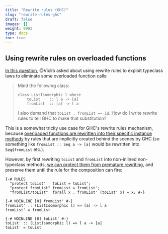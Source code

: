 ```yaml
---
title: "Rewrite rules (GHC)"
slug: "rewrite-rules-ghc"
draft: false
images: []
weight: 9993
type: docs
toc: true
---
```


## Using rewrite rules on overloaded functions
[In this question](http://stackoverflow.com/q/32130011/477476), @Viclib asked about using rewrite rules to exploit typeclass laws to eliminate some overloaded function calls:

> Mind the following class:
>
>     class ListIsomorphic l where
>         toList    :: l a -> [a]
>         fromList  :: [a] -> l a
> I also demand that `toList . fromList == id`. How do I write rewrite rules to tell GHC to make that substitution?

This is a somewhat tricky use case for GHC's rewrite rules mechanism, because [overloaded functions are rewritten into their specific instance methods](http://stackoverflow.com/a/9815210/477476) by rules that are implicitly created behind the scenes by GHC (so something like `fromList :: Seq a -> [a]` would be rewritten into `Seq$fromList` etc.). 

However, by first rewriting `toList` and `fromList` into non-inlined non-typeclass methods, [we can protect them from premature rewriting](http://stackoverflow.com/a/32133083/477476), and preserve them until the rule for the composition can fire:

    {-# RULES
      "protect toList"   toList = toList';
      "protect fromList" fromList = fromList';
      "fromList/toList"  forall x . fromList' (toList' x) = x; #-}
    
    {-# NOINLINE [0] fromList' #-}
    fromList' :: (ListIsomorphic l) => [a] -> l a
    fromList' = fromList
    
    {-# NOINLINE [0] toList' #-}
    toList' :: (ListIsomorphic l) => l a -> [a]
    toList' = toList

